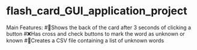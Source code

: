 # flash_card_GUI_application_project
Main Features:
#🎴Shows the back of the card after 3 seconds of clicking a button
#❌Has cross and check buttons to mark the word as unknown or known
#📄Creates a CSV file containing a list of unknown words
